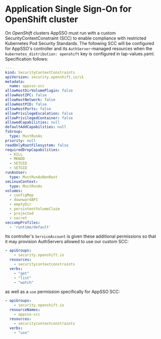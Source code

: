 # Application Single Sign-On for OpenShift cluster

On _OpenShift_ clusters AppSSO must run with a custom SecurityContextConstraint (SCC) to enable compliance with
restricted Kubernetes Pod Security Standards. The following SCC will be configured for AppSSO's controller
and its `AuthServer`-managed resources when the `kubernetes_distribution: openshift` key is configured in tap-values.yaml.
Specification follows:

```yaml
---
kind: SecurityContextConstraints
apiVersion: security.openshift.io/v1
metadata:
  name: appsso-scc
allowHostDirVolumePlugin: false
allowHostIPC: false
allowHostNetwork: false
allowHostPID: false
allowHostPorts: false
allowPrivilegeEscalation: false
allowPrivilegedContainer: false
allowedCapabilities: null
defaultAddCapabilities: null
fsGroup:
  type: MustRunAs
priority: null
readOnlyRootFilesystem: false
requiredDropCapabilities:
  - KILL
  - MKNOD
  - SETUID
  - SETGID
runAsUser:
  type: MustRunAsNonRoot
seLinuxContext:
  type: MustRunAs
volumes:
  - configMap
  - downwardAPI
  - emptyDir
  - persistentVolumeClaim
  - projected
  - secret
seccompProfiles:
  - 'runtime/default'

```

Its controller's `ServiceAccount` is given these additional permissions so that it may provision AuthServers allowed
to use our custom SCC:

```yaml
- apiGroups:
    - security.openshift.io
  resources:
    - securitycontextconstraints
  verbs:
    - "get"
    - "list"
    - "watch"
```

as well as a `use` permission specifically for AppSSO SCC:

```yaml
- apiGroups:
    - security.openshift.io
  resourceNames:
    - appsso-scc
  resources:
    - securitycontextconstraints
  verbs:
    - "use"
```
